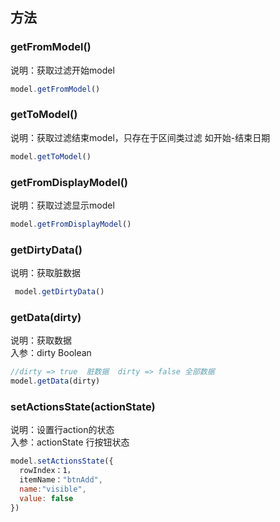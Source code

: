 <a name="vf1DR"></a>
## 方法
<a name="f7BLU"></a>
### getFromModel()
说明：获取过滤开始model
```javascript
model.getFromModel()
```

<a name="QYh5D"></a>
### getToModel()
说明：获取过滤结束model，只存在于区间类过滤 如开始-结束日期
```javascript
model.getToModel()
```

<a name="1dEjV"></a>
### getFromDisplayModel()
说明：获取过滤显示model
```javascript
model.getFromDisplayModel()
```

<a name="FIEq4"></a>
### getDirtyData()
说明：获取脏数据
```javascript
 model.getDirtyData()
```

<a name="B3HZe"></a>
### getData(dirty)
说明：获取数据<br />入参：dirty Boolean
```javascript
//dirty => true  脏数据  dirty => false 全部数据
model.getData(dirty)
```

<a name="z07M3"></a>
### setActionsState(actionState)
说明：设置行action的状态<br />入参：actionState 行按钮状态
```javascript
model.setActionsState({
  rowIndex：1，
  itemName："btnAdd",
  name:"visible",
  value: false
})
```
<br />